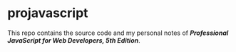 # projavascript

This repo contains the source code and my personal notes of ***Professional JavaScript for Web Developers, 5th Edition***. 